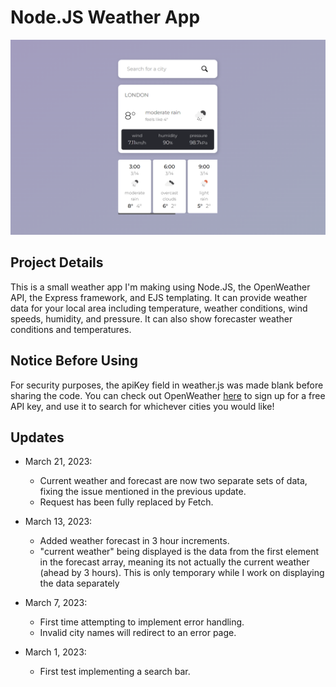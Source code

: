 # Node.JS Weather App

![](./public/screenshots/screenshot4.png)

## Project Details

This is a small weather app I'm making using Node.JS, the OpenWeather API, the Express framework, and EJS templating.
It can provide weather data for your local area including temperature, weather conditions, wind speeds, humidity, and pressure.
It can also show forecaster weather conditions and temperatures.

## Notice Before Using

For security purposes, the apiKey field in weather.js was made blank before sharing the code.
You can check out OpenWeather [here](https://openweathermap.org/) to sign up for a free API key, and use it to search for whichever cities you would like!


## Updates

- March 21, 2023:
    - Current weather and forecast are now two separate sets of data, fixing the issue mentioned in the previous update.
    - Request has been fully replaced by Fetch.

- March 13, 2023: 
    - Added weather forecast in 3 hour increments.
    - "current weather" being displayed is the data from the first element in the forecast array, meaning its not actually the current weather (ahead by 3 hours). This is only temporary while I work on displaying the data separately

- March 7, 2023: 
    - First time attempting to implement error handling.
    - Invalid city names will redirect to an error page.

- March 1, 2023: 
    - First test implementing a search bar.
